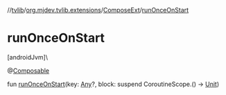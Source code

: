 //[tvlib](../../../index.md)/[org.mjdev.tvlib.extensions](../index.md)/[ComposeExt](index.md)/[runOnceOnStart](run-once-on-start.md)

# runOnceOnStart

[androidJvm]\

@[Composable](https://developer.android.com/reference/kotlin/androidx/compose/runtime/Composable.html)

fun [runOnceOnStart](run-once-on-start.md)(key: [Any](https://kotlinlang.org/api/latest/jvm/stdlib/kotlin/-any/index.html)?, block: suspend CoroutineScope.() -&gt; [Unit](https://kotlinlang.org/api/latest/jvm/stdlib/kotlin/-unit/index.html))
